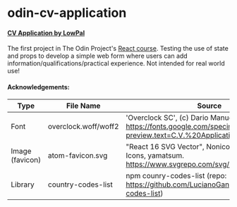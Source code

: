 # odin-cv-application

#### [CV Application by LowPal](https://illustrious-queijadas-a8749a.netlify.app/)

The first project in The Odin Project's [React course](https://www.theodinproject.com/lessons/node-path-react-new-cv-application). Testing the use of state and props to develop a simple web form where users can add information/qualifications/practical experience. Not intended for real world use!

#### Acknowledgements:
| Type | File Name | Source |
| ----------- | ----------- | ----------- |
| Font | overclock.woff/woff2 | 'Overclock SC', (c) Dario Manuel Muhafara. https://fonts.google.com/specimen/Overlock+SC?preview.text=C.V.%20Application |
| Image (favicon) | atom-favicon.svg | "React 16 SVG Vector", Nonicons Programming Icons, yamatsum. https://www.svgrepo.com/svg/521303/react-16 |
| Library | country-codes-list | npm counry-codes-list (repo: https://github.com/LucianoGanga/country-codes-list) |
